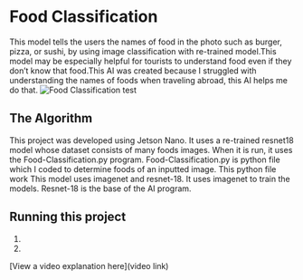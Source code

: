 # Food Classification

This model tells the users the names of food in the photo such as burger, pizza, or sushi, by using image classification with re-trained model.This model may be especially helpful for tourists to understand food even if they don’t know that food.This AI was created because I struggled with understanding the names of foods when traveling abroad, this AI helps me do that.
![Food Classification test](https://github.com/user-attachments/assets/4e5f043d-f833-4abe-a51a-4cd44623b492)

## The Algorithm

This project was developed using Jetson Nano. It uses a re-trained resnet18 model whose dataset consists of many foods images. When it is run, it uses the Food-Classification.py program. Food-Classification.py is python file which I coded  to determine foods of an inputted image. This python file work 
This model uses imagenet and resnet-18.  It uses imagenet to train the models. Resnet-18 is the base of the AI program. 


## Running this project

1. 
2. 

[View a video explanation here](video link)
